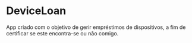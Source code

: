 # DeviceLoan

App criado com o objetivo de gerir empréstimos de dispositivos, a fim de certificar se este encontra-se ou não comigo.

